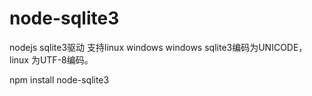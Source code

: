 node-sqlite3
===========

nodejs sqlite3驱动
支持linux windows
windows sqlite3编码为UNICODE，
linux 为UTF-8编码。

npm install node-sqlite3
